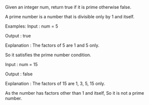 Given an integer num, return true if it is prime otherwise false.



A prime number is a number that is divisible only by 1 and itself.


Examples:
Input : num = 5

Output : true

Explanation : The factors of 5 are 1 and 5 only.

So it satisfies the prime number condition.

Input : num = 15

Output : false

Explanation : The factors of 15 are 1, 3, 5, 15 only.

As the number has factors other than 1 and itself, So it is not a prime number.